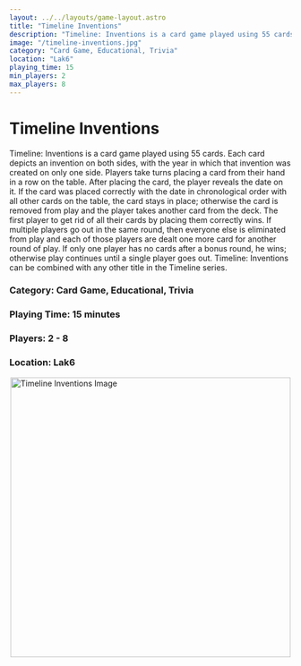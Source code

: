 ```yaml
---
layout: ../../layouts/game-layout.astro
title: "Timeline Inventions"
description: "Timeline: Inventions is a card game played using 55 cards."
image: "/timeline-inventions.jpg"
category: "Card Game, Educational, Trivia"
location: "Lak6"
playing_time: 15
min_players: 2
max_players: 8
---
```

# Timeline Inventions

Timeline: Inventions is a card game played using 55 cards. Each card depicts an invention on both sides, with the year in which that invention was created on only one side. Players take turns placing a card from their hand in a row on the table. After placing the card, the player reveals the date on it. If the card was placed correctly with the date in chronological order with all other cards on the table, the card stays in place; otherwise the card is removed from play and the player takes another card from the deck.  The first player to get rid of all their cards by placing them correctly wins. If multiple players go out in the same round, then everyone else is eliminated from play and each of those players are dealt one more card for another round of play. If only one player has no cards after a bonus round, he wins; otherwise play continues until a single player goes out.  Timeline: Inventions can be combined with any other title in the Timeline series.  

### Category: Card Game, Educational, Trivia

### Playing Time: 15 minutes

### Players: 2 - 8

### Location: Lak6

<img src="/timeline-inventions.jpg" alt="Timeline Inventions Image" width="500" style="display: block; margin: 0 auto">

    